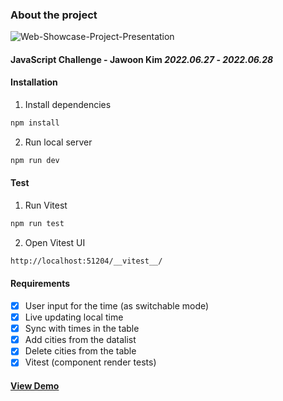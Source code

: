 ### About the project

![Web-Showcase-Project-Presentation](https://user-images.githubusercontent.com/68469414/176154247-90a5f926-10ab-4191-8849-a5585339abc3.png)

#### JavaScript Challenge - Jawoon Kim _2022.06.27_ - _2022.06.28_

#### Installation

1. Install dependencies
```sh
npm install
```

2. Run local server
```sh
npm run dev
```

#### Test

1. Run Vitest
```sh
npm run test
```

2. Open Vitest UI
```sh
http://localhost:51204/__vitest__/
```

#### Requirements
- [x] User input for the time (as switchable mode)
- [x] Live updating local time
- [x] Sync with times in the table
- [x] Add cities from the datalist
- [x] Delete cities from the table
- [x] Vitest (component render tests)

#### [View Demo](https://tz-converter-memtime.vercel.app/)
